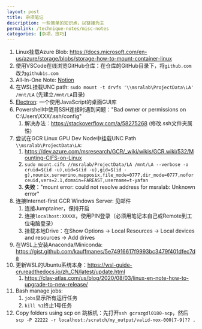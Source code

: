 ```yaml
---
layout: post
title: 杂项笔记
description: 一些简单的知识点，以链接为主
permalink: /technique-notes/misc-notes
categories: [杂项，技巧]
---
```


1. Linux挂载Azure Blob: <https://docs.microsoft.com/en-us/azure/storage/blobs/storage-how-to-mount-container-linux>
2. 使用VSCode在线浏览GitHub仓库：在仓库的GitHub目录下，将`github.com`改为`github1s.com`
3. All-In-One Note: [Notion](https://www.notion.so/zh-cn)
4. 在WSL挂载UNC path: `sudo mount -t drvfs '\\msralab\ProjectData\LA' /mnt/LA` (先建立`/mnt/LA`目录)
5. [Electron](https://www.electronjs.org/): 一个使用JavaScript的桌面GUI库
6. Powershell中使用SSH连接时遇到问题："Bad owner or permissions on C:\Users\XXX/.ssh/config"
   1. 解决办法：<https://stackoverflow.com/a/58275268> (修改.ssh文件夹属性)
7. 尝试在GCR Linux GPU Dev Node中挂载UNC Path `\\msralab\ProjectData\LA`:
   1. <https://dev.azure.com/msresearch/GCR/_wiki/wikis/GCR.wiki/532/Mounting-CIFS-on-Linux>
   2. `sudo mount.cifs //msralab/ProjectData/LA /mnt/LA --verbose -o cruid=$(id -u),uid=$(id -u),gid=$(id -g),nounix,serverino,mapposix,file_mode=0777,dir_mode=0777,noforceuid,vers=2.1,domain=FAREAST,username=t-yafan`
   3. **失败**："mount error: could not resolve address for msralab: Unknown error"
8. 连接Internet-first GCR Windows Server: 见邮件
   1. 连接Jumptainer，保持开启
   2. 连接`localhost:XXXXX`，使用PIN登录（必须用笔记本自己或Remote到工位电脑登录）
   3. 挂载本地Drive：在Show Options -> Local Resources -> Local devices and resources -> Add drives
9. 在WSL上安装Anaconda/Miniconda: <https://gist.github.com/kauffmanes/5e74916617f9993bc3479f401dfec7da>
10. 更新WSL的Ubuntu系统本身：<https://wsl-guide-cn.readthedocs.io/zh_CN/latest/update.html>
    1. <https://clay-atlas.com/us/blog/2020/08/03/linux-en-note-how-to-upgrade-to-new-release/>
11. Bash manage jobs:
    1. `jobs`显示所有运行任务
    2. `kill %1`终止1号任务
12. Copy folders using scp on 跳板机：先打开`ssh gcrazgdl0180-scp`，然后`scp -P 22222 -r localhost:/scratch/my_output/valid-nox-000[7-9]?? .`
